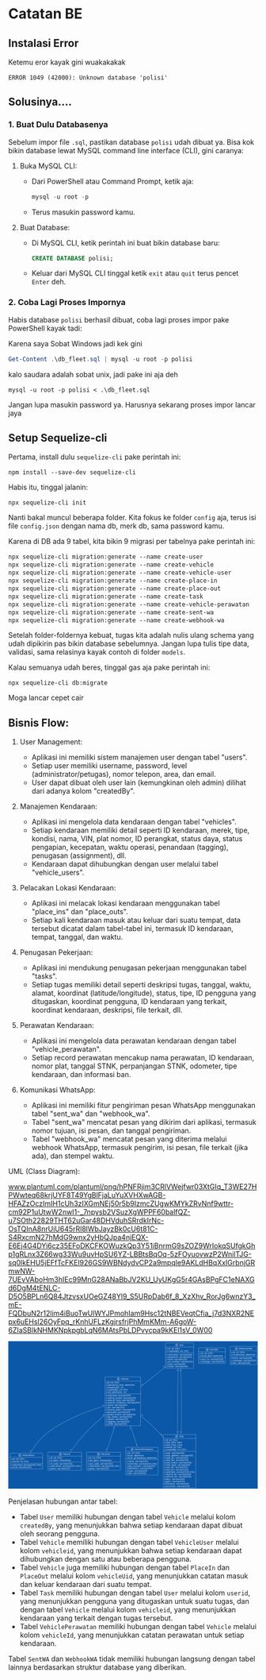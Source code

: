 # Catatan BE

## Instalasi Error

Ketemu eror kayak gini wuakakakak

```
ERROR 1049 (42000): Unknown database 'polisi'
```

## Solusinya....

### 1. Buat Dulu Databasenya

Sebelum impor file `.sql`, pastikan database `polisi` udah dibuat ya. Bisa kok bikin database lewat MySQL command line interface (CLI), gini caranya:

1. Buka MySQL CLI:
   - Dari PowerShell atau Command Prompt, ketik aja:
     ```powershell
     mysql -u root -p
     ```
   - Terus masukin password kamu.

2. Buat Database:
   - Di MySQL CLI, ketik perintah ini buat bikin database baru:
     ```sql
     CREATE DATABASE polisi;
     ```
   - Keluar dari MySQL CLI tinggal ketik `exit` atau `quit` terus pencet `Enter` deh.

### 2. Coba Lagi Proses Impornya

Habis database `polisi` berhasil dibuat, coba lagi proses impor pake PowerShell kayak tadi:

Karena saya Sobat Windows jadi kek gini
```powershell
Get-Content .\db_fleet.sql | mysql -u root -p polisi
```

kalo saudara adalah sobat unix, jadi pake ini aja deh
```
mysql -u root -p polisi < .\db_fleet.sql
```

Jangan lupa masukin password ya. Harusnya sekarang proses impor lancar jaya

## Setup Sequelize-cli

Pertama, install dulu `sequelize-cli` pake perintah ini:

```
npm install --save-dev sequelize-cli
```

Habis itu, tinggal jalanin:

```
npx sequelize-cli init
```

Nanti bakal muncul beberapa folder. Kita fokus ke folder `config` aja, terus isi file `config.json` dengan nama db, merk db, sama password kamu.

Karena di DB ada 9 tabel, kita bikin 9 migrasi per tabelnya pake perintah ini:

```
npx sequelize-cli migration:generate --name create-user
npx sequelize-cli migration:generate --name create-vehicle
npx sequelize-cli migration:generate --name create-vehicle-user
npx sequelize-cli migration:generate --name create-place-in
npx sequelize-cli migration:generate --name create-place-out
npx sequelize-cli migration:generate --name create-task
npx sequelize-cli migration:generate --name create-vehicle-perawatan
npx sequelize-cli migration:generate --name create-sent-wa
npx sequelize-cli migration:generate --name create-webhook-wa
```

Setelah folder-foldernya kebuat, tugas kita adalah nulis ulang schema yang udah dipikirin pas bikin database sebelumnya. Jangan lupa tulis tipe data, validasi, sama relasinya kayak contoh di folder `models`.

Kalau semuanya udah beres, tinggal gas aja pake perintah ini:

```
npx sequelize-cli db:migrate
```

Moga lancar cepet cair


## Bisnis Flow:
1. User Management:
   - Aplikasi ini memiliki sistem manajemen user dengan tabel "users".
   - Setiap user memiliki username, password, level (administrator/petugas), nomor telepon, area, dan email.
   - User dapat dibuat oleh user lain (kemungkinan oleh admin) dilihat dari adanya kolom "createdBy".

2. Manajemen Kendaraan:
   - Aplikasi ini mengelola data kendaraan dengan tabel "vehicles".
   - Setiap kendaraan memiliki detail seperti ID kendaraan, merek, tipe, kondisi, nama, VIN, plat nomor, ID perangkat, status daya, status pengapian, kecepatan, waktu operasi, penandaan (tagging), penugasan (assignment), dll.
   - Kendaraan dapat dihubungkan dengan user melalui tabel "vehicle_users".

3. Pelacakan Lokasi Kendaraan:
   - Aplikasi ini melacak lokasi kendaraan menggunakan tabel "place_ins" dan "place_outs".
   - Setiap kali kendaraan masuk atau keluar dari suatu tempat, data tersebut dicatat dalam tabel-tabel ini, termasuk ID kendaraan, tempat, tanggal, dan waktu.

4. Penugasan Pekerjaan:
   - Aplikasi ini mendukung penugasan pekerjaan menggunakan tabel "tasks".
   - Setiap tugas memiliki detail seperti deskripsi tugas, tanggal, waktu, alamat, koordinat (latitude/longitude), status, tipe, ID pengguna yang ditugaskan, koordinat pengguna, ID kendaraan yang terkait, koordinat kendaraan, deskripsi, file terkait, dll.

5. Perawatan Kendaraan:
   - Aplikasi ini mengelola data perawatan kendaraan dengan tabel "vehicle_perawatan".
   - Setiap record perawatan mencakup nama perawatan, ID kendaraan, nomor plat, tanggal STNK, perpanjangan STNK, odometer, tipe kendaraan, dan informasi ban.

6. Komunikasi WhatsApp:
   - Aplikasi ini memiliki fitur pengiriman pesan WhatsApp menggunakan tabel "sent_wa" dan "webhook_wa".
   - Tabel "sent_wa" mencatat pesan yang dikirim dari aplikasi, termasuk nomor tujuan, isi pesan, dan tanggal pengiriman.
   - Tabel "webhook_wa" mencatat pesan yang diterima melalui webhook WhatsApp, termasuk pengirim, isi pesan, file terkait (jika ada), dan stempel waktu.

UML (Class Diagram):

www.plantuml.com/plantuml/png/hPNFRjim3CRlVWejfwr03XtGIq_T3WE27HPWwteq68krjUYF8T49YgBlFjaLuYuXVHXwAGB-HFAZzOczImIH1cUh3zIXGmNEj50r5b9IzmcZUgwKMYkZRvNnf9wttr-cm92P1uUtwW2nwI1-_7npysb2VSuzXgWPPF60balfQZ-u7SOth22829THT62uGar48DHVduhSRrdkIrNc-OsTQInA8nrUiU645rRl8lWbJayzBk0cU6t81C-S4RxcmN27hMdG9wnx2yHbQJpa4njEQX-E6Ej4G4DYi6cz35EFoDKCFKOWuzkQp3Y51iBnrmG9sZOZ9WrIokqSUfgkGhp1gRLnx3Z66wg33Wu9uvHpSU6YZ-LBBtsBqOq-5zFOyuovwzP2WnilTJG-sq0lkEHU5jEFfTcFKEl926GS9WBNdydvCP2a9mpqle9AKLdHBqXxIGrbnjGRmwNW-7UEvVAboHm3hIEc99MnG28ANaBbJV2KU_UyUKgG5r4GAsBPgFC1eNAXGd6DgM4tENLC-D5O5BPLn6Q84JtzvsxUOeGZ48Yl9_S5URpDab6f_8_XzXhv_RorJg6wnzY3_mE-FQDbuN2r12lim4iBuoTwUlWYJPmohIam9Hsc12tNBEVeqtCfia_j7d3NXR2NEpx6uEHsl26OyFpq_rKnhUFLzKgjrsfrjPhMmKMm-A6goW-6ZIaSBlkNHMKNpkpgbLqN6MAtsPbLDPvycpa9kKEl1sV_0W00

![UML Database](./UML%20Database.png "UML Database")

Penjelasan hubungan antar tabel:
- Tabel `User` memiliki hubungan dengan tabel `Vehicle` melalui kolom `createdBy`, yang menunjukkan bahwa setiap kendaraan dapat dibuat oleh seorang pengguna.
- Tabel `Vehicle` memiliki hubungan dengan tabel `VehicleUser` melalui kolom `vehicleid`, yang menunjukkan bahwa setiap kendaraan dapat dihubungkan dengan satu atau beberapa pengguna.
- Tabel `Vehicle` juga memiliki hubungan dengan tabel `PlaceIn` dan `PlaceOut` melalui kolom `vehicleUid`, yang menunjukkan catatan masuk dan keluar kendaraan dari suatu tempat.
- Tabel `Task` memiliki hubungan dengan tabel `User` melalui kolom `userid`, yang menunjukkan pengguna yang ditugaskan untuk suatu tugas, dan dengan tabel `Vehicle` melalui kolom `vehicleid`, yang menunjukkan kendaraan yang terkait dengan tugas tersebut.
- Tabel `VehiclePerawatan` memiliki hubungan dengan tabel `Vehicle` melalui kolom `vehicleId`, yang menunjukkan catatan perawatan untuk setiap kendaraan.

Tabel `SentWA` dan `WebhookWA` tidak memiliki hubungan langsung dengan tabel lainnya berdasarkan struktur database yang diberikan.
